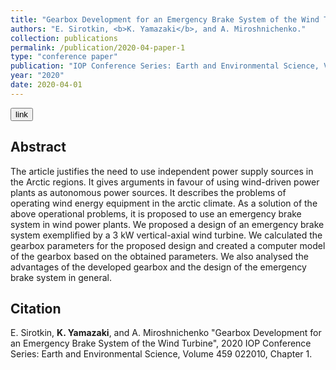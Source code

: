 ```yaml
---
title: "Gearbox Development for an Emergency Brake System of the Wind Turbine"
authors: "E. Sirotkin, <b>K. Yamazaki</b>, and A. Miroshnichenko."
collection: publications
permalink: /publication/2020-04-paper-1
type: "conference paper"
publication: "IOP Conference Series: Earth and Environmental Science, Volume 459, Chapter 1."
year: "2020"
date: 2020-04-01
---
```


<button class="btn btn-round btn-sm btn-ghost-blue" onclick="location.href='https://iopscience.iop.org/article/10.1088/1755-1315/459/2/022010'">link</button>

## Abstract
The article justifies the need to use independent power supply sources in the Arctic regions. It gives arguments in favour of using wind-driven power plants as autonomous power sources. It describes the problems of operating wind energy equipment in the arctic climate. As a solution of the above operational problems, it is proposed to use an emergency brake system in wind power plants. We proposed a design of an emergency brake system exemplified by a 3 kW vertical-axial wind turbine. We calculated the gearbox parameters for the proposed design and created a computer model of the gearbox based on the obtained parameters. We also analysed the advantages of the developed gearbox and the design of the emergency brake system in general.

## Citation
E. Sirotkin, <b>K. Yamazaki</b>, and A. Miroshnichenko "Gearbox Development for an Emergency Brake System of the Wind Turbine", 2020 IOP Conference Series: Earth and Environmental Science, Volume 459 022010, Chapter 1. 
